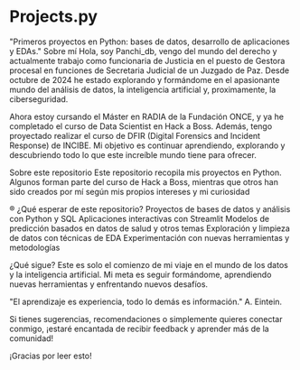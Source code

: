 # Projects.py
"Primeros proyectos en Python: bases de datos, desarrollo de aplicaciones y EDAs."
  Sobre mí
Hola, soy Panchi_db, vengo del mundo del derecho y actualmente trabajo como funcionaria de Justicia en el puesto de Gestora procesal en funciones de Secretaria Judicial de un Juzgado de Paz.
Desde octubre de 2024 he estado explorando y formándome en el apasionante mundo del análisis de datos, la inteligencia artificial y, proximamente, la ciberseguridad.

Ahora estoy cursando el Máster en RADIA de la Fundación ONCE, y ya he completado el curso de Data Scientist en Hack a Boss. 
Además, tengo proyectado realizar el curso de DFIR (Digital Forensics and Incident Response) de INCIBE. 
Mi objetivo es continuar aprendiendo, explorando y descubriendo todo lo que este increíble mundo tiene para ofrecer.

Sobre este repositorio
Este repositorio recopila mis proyectos en Python. Algunos forman parte del curso de Hack a Boss, mientras que otros han sido creados por mí según mis propios intereses y mi curiosidad

®️ ¿Qué esperar de este repositorio?
     Proyectos de bases de datos y análisis con Python y SQL
     Aplicaciones interactivas con Streamlit
     Modelos de predicción basados en datos de salud y otros temas
     Exploración y limpieza de datos con técnicas de EDA
    Experimentación con nuevas herramientas y metodologías


¿Qué sigue?
Este es solo el comienzo de mi viaje en el mundo de los datos y la inteligencia artificial. 
Mi meta es seguir formándome, aprendiendo nuevas herramientas y enfrentando nuevos desafíos.


"El aprendizaje es experiencia, todo lo demás es información." A. Eintein.

Si tienes sugerencias, recomendaciones o simplemente quieres conectar conmigo, ¡estaré encantada de recibir feedback y aprender más de la comunidad!

 ¡Gracias por leer esto! 
